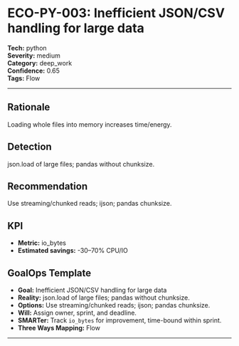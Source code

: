 # ECO-PY-003: Inefficient JSON/CSV handling for large data

**Tech:** python  
**Severity:** medium  
**Category:** deep_work  
**Confidence:** 0.65  
**Tags:** Flow

---

## Rationale
Loading whole files into memory increases time/energy.

## Detection
json.load of large files; pandas without chunksize.

## Recommendation
Use streaming/chunked reads; ijson; pandas chunksize.

## KPI
- **Metric:** io_bytes  
- **Estimated savings:** -30–70% CPU/IO

## GoalOps Template
- **Goal:** Inefficient JSON/CSV handling for large data  
- **Reality:** json.load of large files; pandas without chunksize.  
- **Options:** Use streaming/chunked reads; ijson; pandas chunksize.  
- **Will:** Assign owner, sprint, and deadline.  
- **SMARTer:** Track `io_bytes` for improvement, time-bound within sprint.  
- **Three Ways Mapping:** Flow

---

